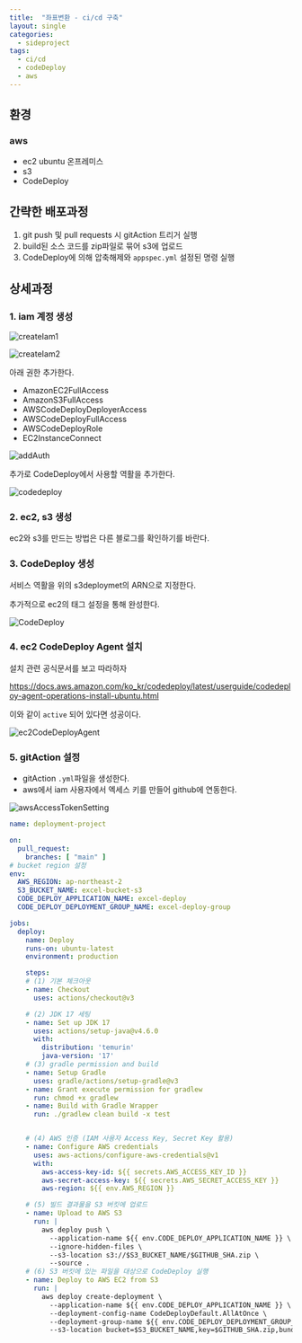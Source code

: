 ```yaml
---
title:  "좌표변환 - ci/cd 구축"
layout: single
categories:
  - sideproject
tags:
  - ci/cd
  - codeDeploy
  - aws
---
```



## 환경
### aws
- ec2 ubuntu 온프레미스
- s3
- CodeDeploy

## 간략한 배포과정
1. git push 및 pull requests 시 gitAction 트리거 실행
2. build된 소스 코드를 zip파일로 묶어 s3에 업로드
3. CodeDeploy에 의해 압축해제와 `appspec.yml` 설정된 명령 실행


## 상세과정
### 1. iam 계정 생성
![createIam1](https://github.com/user-attachments/assets/4613c3f6-706c-43c9-827e-894b59a0ef29)

![createIam2](https://github.com/user-attachments/assets/039b3127-0b72-496d-8ef5-bdb5e0c686ff)

아래 권한 추가한다.

- AmazonEC2FullAccess
- AmazonS3FullAccess
- AWSCodeDeployDeployerAccess
- AWSCodeDeployFullAccess
- AWSCodeDeployRole
- EC2InstanceConnect

![addAuth](https://github.com/user-attachments/assets/18a4f210-1864-475a-9db6-0258292fec1e)

추가로 CodeDeploy에서 사용할 역활을 추가한다.

![codedeploy](https://github.com/user-attachments/assets/bc3131f9-9444-433b-b270-fb6b7eac701d)


### 2. ec2, s3 생성
ec2와 s3를 만드는 방법은 다른 블로그를 확인하기를 바란다.

### 3. CodeDeploy 생성

서비스 역활을 위의 s3deploymet의 ARN으로 지정한다.

추가적으로 ec2의 태그 설정을 통해 완성한다.

![CodeDeploy](https://github.com/user-attachments/assets/232e2730-7a97-474d-ba9d-276fa543748c)



### 4. ec2 CodeDeploy Agent 설치
설치 관련 공식문서를 보고 따라하자

https://docs.aws.amazon.com/ko_kr/codedeploy/latest/userguide/codedeploy-agent-operations-install-ubuntu.html

이와 같이 `active` 되어 있다면 성공이다.

![ec2CodeDeployAgent](https://github.com/user-attachments/assets/6ebc6d9f-cd36-40eb-89e1-f4e556c5ec55)


### 5. gitAction 설정
- gitAction `.yml`파일을 생성한다.
- aws에서 iam 사용자에서 엑세스 키를 만들어 github에 연동한다.

![awsAccessTokenSetting](https://github.com/user-attachments/assets/ec0eb967-1ced-48ff-80c6-949f546f302a)

```yml
name: deployment-project

on:
  pull_request:
    branches: [ "main" ]
# bucket region 설정
env:
  AWS_REGION: ap-northeast-2
  S3_BUCKET_NAME: excel-bucket-s3
  CODE_DEPLOY_APPLICATION_NAME: excel-deploy
  CODE_DEPLOY_DEPLOYMENT_GROUP_NAME: excel-deploy-group

jobs:
  deploy:
    name: Deploy
    runs-on: ubuntu-latest 
    environment: production

    steps:
    # (1) 기본 체크아웃
    - name: Checkout
      uses: actions/checkout@v3

    # (2) JDK 17 세팅
    - name: Set up JDK 17
      uses: actions/setup-java@v4.6.0
      with:
        distribution: 'temurin'
        java-version: '17'
    # (3) gradle permission and build
    - name: Setup Gradle
      uses: gradle/actions/setup-gradle@v3
    - name: Grant execute permission for gradlew
      run: chmod +x gradlew
    - name: Build with Gradle Wrapper
      run: ./gradlew clean build -x test


    # (4) AWS 인증 (IAM 사용자 Access Key, Secret Key 활용)
    - name: Configure AWS credentials
      uses: aws-actions/configure-aws-credentials@v1
      with:
        aws-access-key-id: ${{ secrets.AWS_ACCESS_KEY_ID }}
        aws-secret-access-key: ${{ secrets.AWS_SECRET_ACCESS_KEY }}
        aws-region: ${{ env.AWS_REGION }}

    # (5) 빌드 결과물을 S3 버킷에 업로드
    - name: Upload to AWS S3
      run: |
        aws deploy push \
          --application-name ${{ env.CODE_DEPLOY_APPLICATION_NAME }} \
          --ignore-hidden-files \
          --s3-location s3://$S3_BUCKET_NAME/$GITHUB_SHA.zip \
          --source .
    # (6) S3 버킷에 있는 파일을 대상으로 CodeDeploy 실행
    - name: Deploy to AWS EC2 from S3
      run: |
        aws deploy create-deployment \
          --application-name ${{ env.CODE_DEPLOY_APPLICATION_NAME }} \
          --deployment-config-name CodeDeployDefault.AllAtOnce \
          --deployment-group-name ${{ env.CODE_DEPLOY_DEPLOYMENT_GROUP_NAME }} \
          --s3-location bucket=$S3_BUCKET_NAME,key=$GITHUB_SHA.zip,bundleType=zip
```


